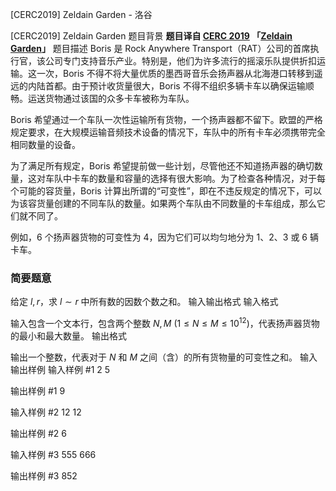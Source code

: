 



[CERC2019] Zeldain Garden - 洛谷














[CERC2019] Zeldain Garden
题目背景
**题目译自 [CERC 2019](https://contest.felk.cvut.cz/19cerc/solved.html) 「[Zeldain Garden](https://contest.felk.cvut.cz/19cerc/solved/garden.pdf)」**
题目描述
Boris 是 Rock Anywhere Transport（RAT）公司的首席执行官，该公司专门支持音乐产业。特别是，他们为许多流行的摇滚乐队提供折扣运输。这一次，Boris 不得不将大量优质的墨西哥音乐会扬声器从北海港口转移到遥远的内陆首都。由于预计收货量很大，Boris 不得不组织多辆卡车以确保运输顺畅。运送货物通过该国的众多卡车被称为车队。

Boris 希望通过一个车队一次性运输所有货物，一个扬声器都不留下。欧盟的严格规定要求，在大规模运输音频技术设备的情况下，车队中的所有卡车必须携带完全相同数量的设备。

为了满足所有规定，Boris 希望提前做一些计划，尽管他还不知道扬声器的确切数量，这对车队中卡车的数量和容量的选择有很大影响。为了检查各种情况，对于每个可能的容货量，Boris 计算出所谓的“可变性”，即在不违反规定的情况下，可以为该容货量创建的不同车队的数量。如果两个车队由不同数量的卡车组成，那么它们就不同了。

例如，$6$ 个扬声器货物的可变性为 $4$，因为它们可以均匀地分为 $1$、$2$、$3$ 或 $6$ 辆卡车。

### 简要题意

给定 $l,r$，求 $l\sim r$ 中所有数的因数个数之和。
输入输出格式
输入格式

输入包含一个文本行，包含两个整数 $N, M\ (1\le N\le M\le 10^{12})$，代表扬声器货物的最小和最大数量。
输出格式

输出一个整数，代表对于 $N$ 和 $M$ 之间（含）的所有货物量的可变性之和。
输入输出样例
输入样例 #1
2 5

输出样例 #1
9

输入样例 #2
12 12

输出样例 #2
6

输入样例 #3
555 666

输出样例 #3
852






